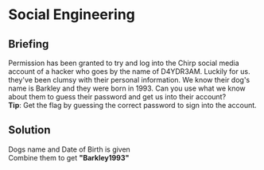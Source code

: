 # Social Engineering

## Briefing
Permission has been granted to try and log into the Chirp social media account of a hacker who goes by the name of D4YDR3AM. Luckily for us. they've been clumsy with their personal information. We know their dog's name is Barkley and they were born in 1993. Can you use what we know about them to guess their password and get us into their account? <br/>
**Tip**: Get the flag by guessing the correct password to sign into the account.

## Solution
Dogs name and Date of Birth is given <br/>
Combine them to get **"Barkley1993"**

